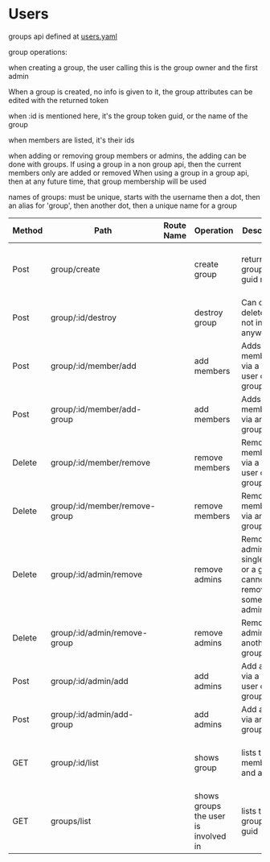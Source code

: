 # Users

groups api defined at [users.yaml](../../../api-docs/users.yaml)

group operations:

when creating a group, the user calling this is the group owner and the first admin

When a group is created, no info is given to it, the group attributes can be edited with the returned token

when :id is mentioned here, it's the group token guid, or the name of the group

when members are listed, it's their ids

when adding or removing group members or admins, the adding can be done with groups. If using a group in a non group api, then the current members only are added or removed
When using a group in a group api, then at any future time, that group membership will be used

names of groups: must be unique, starts with the username then a dot, then an alias for 'group', then another dot,  then a unique name for a group

| Method | Path                          | Route Name | Operation                            | Description                                                           | Args                                                  |
|--------|-------------------------------|------------|--------------------------------------|-----------------------------------------------------------------------|-------------------------------------------------------|
| Post   | group/create                  |            | create group                         | returns the group token guid made                                     | parent token type guid,optional name of the group     |
| Post   | group/:id/destroy             |            | destroy group                        | Can only be deleted if not in use anywhere                            |                                                       |
| Post   | group/:id/member/add          |            | add members                          | Adds membership via a single user or a group                          | user guid/name, or group guid/name                    |
| Post   | group/:id/member/add-group    |            | add members                          | Adds membership via another group                                     | group guid/name                                       |
| Delete | group/:id/member/remove       |            | remove members                       | Removes membership via a single user or a group                       | user guid/name, or group guid/name                    |
| Delete | group/:id/member/remove-group |            | remove members                       | Removes membership via another group                                  | group guid/name                                       |
| Delete | group/:id/admin/remove        |            | remove admins                        | Removes admin via a single user or a group, cannot remove some admins | user guid/name, or group guid/name                    |
| Delete | group/:id/admin/remove-group  |            | remove admins                        | Removes admin via another group                                       | group guid/name                                       |
| Post   | group/:id/admin/add           |            | add admins                           | Add admin via a single user or a group                                | user guid/name, or group guid/name                    |
| Post   | group/:id/admin/add-group     |            | add admins                           | Add admin via another groupp                                          | group guid/name                                       |
| GET    | group/:id/list                |            | shows group                          | lists the membership and admins                                       | optional wide flag to show group standard attributes  |
| GET    | groups/list                   |            | shows groups the user is involved in | lists the groups by guid                                              | optional wide flag to show group standard attributes  |

